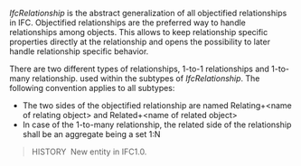 ﻿_IfcRelationship_ is the abstract generalization of all objectified relationships in IFC. Objectified relationships are the preferred way to handle relationships among objects. This allows to keep relationship specific properties directly at the relationship and opens the possibility to later handle relationship specific behavior.

There are two different types of relationships, 1-to-1 relationships and 1-to-many relationship. used within the subtypes of _IfcRelationship_. The following convention applies to all subtypes:

* The two sides of the objectified relationship are named   Relating+&lt;name of relating object&gt; and   Related+&lt;name of related object&gt;
* In case of the 1-to-many relationship, the related side of the relationship shall be an aggregate being a set 1:N

> HISTORY&nbsp; New entity in IFC1.0.